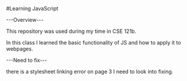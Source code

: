 #Learning JavaScript

---Overview---

This repository was used during my time in CSE 121b.

In this class I learned the basic functionality of JS and how to apply it to webpages.

---Need to fix---

there is a stylesheet linking error on page 3 I need to look into fixing.
